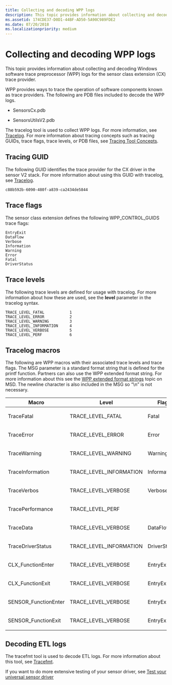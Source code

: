 ```yaml
---
title: Collecting and decoding WPP logs
description: This topic provides information about collecting and decoding Windows software trace preprocessor (WPP) logs for the sensor class extension (CX) trace provider.
ms.assetid: 174CDE37-D0D1-44BF-AD50-5A90C989FDE2
ms.date: 07/20/2018
ms.localizationpriority: medium
---
```


# Collecting and decoding WPP logs


This topic provides information about collecting and decoding Windows software trace preprocessor (WPP) logs for the sensor class extension (CX) trace provider.

WPP provides ways to trace the operation of software components known as trace providers. The following are PDB files included to decode the WPP logs.

-   SensorsCx.pdb

-   SensorsUtilsV2.pdb

The tracelog tool is used to collect WPP logs. For more information, see [Tracelog](../devtest/tracelog.md). For more information about tracing concepts such as tracing GUIDs, trace flags, trace levels, or PDB files, see [Tracing Tool Concepts](../devtest/tracing-tool-concepts.md).

## Tracing GUID


The following GUID identifies the trace provider for the CX driver in the sensor V2 stack. For more information about using this GUID with tracelog, see [Tracelog](../devtest/tracelog.md).

``` syntax
c88b592b-6090-480f-a839-ca2434de5844
```

## Trace flags


The sensor class extension defines the following WPP\_CONTROL\_GUIDS trace flags:

``` syntax
EntryExit
DataFlow
Verbose
Information
Warning
Error
Fatal
DriverStatus
```

## Trace levels


The following trace levels are defined for usage with tracelog. For more information about how these are used, see the **level** parameter in the tracelog syntax.

``` syntax
TRACE_LEVEL_FATAL           1
TRACE_LEVEL_ERROR           2
TRACE_LEVEL_WARNING         3
TRACE_LEVEL_INFORMATION     4
TRACE_LEVEL_VERBOSE         5
TRACE_LEVEL_PERF            6
```

## Tracelog macros


The following are WPP macros with their associated trace levels and trace flags. The MSG parameter is a standard format string that is defined for the printf function. Partners can also use the WPP extended format string. For more information about this see the [WPP extended format strings](../devtest/what-are-the-wpp-extended-format-specification-strings-.md) topic on MSD. The newline character is also included in the MSG so “\\n” is not necessary.

<table>
<colgroup>
<col width="25%" />
<col width="25%" />
<col width="25%" />
<col width="25%" />
</colgroup>
<thead>
<tr class="header">
<th>Macro</th>
<th>Level</th>
<th>Flag</th>
<th>Parameter</th>
</tr>
</thead>
<tbody>
<tr class="odd">
<td><p>TraceFatal</p></td>
<td><p>TRACE_LEVEL_FATAL</p></td>
<td><p>Fatal</p></td>
<td><p>MSG</p></td>
</tr>
<tr class="even">
<td><p>TraceError</p></td>
<td><p>TRACE_LEVEL_ERROR</p></td>
<td><p>Error</p></td>
<td><p>MSG</p></td>
</tr>
<tr class="odd">
<td><p>TraceWarning</p></td>
<td><p>TRACE_LEVEL_WARNING</p></td>
<td><p>Warning</p></td>
<td><p>MSG</p></td>
</tr>
<tr class="even">
<td><p>TraceInformation</p></td>
<td><p>TRACE_LEVEL_INFORMATION</p></td>
<td><p>Information</p></td>
<td><p>MSG</p></td>
</tr>
<tr class="odd">
<td><p>TraceVerbos</p></td>
<td><p>TRACE_LEVEL_VERBOSE</p></td>
<td><p>Verbose</p></td>
<td><p>MSG</p></td>
</tr>
<tr class="even">
<td><p>TracePerformance</p></td>
<td><p>TRACE_LEVEL_PERF</p></td>
<td><p></p></td>
<td><p>Flag, MSG</p></td>
</tr>
<tr class="odd">
<td><p>TraceData</p></td>
<td><p>TRACE_LEVEL_VERBOSE</p></td>
<td><p>DataFlow</p></td>
<td><p>MSG</p></td>
</tr>
<tr class="even">
<td><p>TraceDriverStatus</p></td>
<td><p>TRACE_LEVEL_INFORMATION</p></td>
<td><p>DriverStatus</p></td>
<td><p>MSG</p></td>
</tr>
<tr class="odd">
<td><p>CLX_FunctionEnter</p></td>
<td><p>TRACE_LEVEL_VERBOSE</p></td>
<td><p>EntryExit</p></td>
<td><p>N/A</p></td>
</tr>
<tr class="even">
<td><p>CLX_FunctionExit</p></td>
<td><p>TRACE_LEVEL_VERBOSE</p></td>
<td><p>EntryExit</p></td>
<td><p>NTSTATUS</p></td>
</tr>
<tr class="odd">
<td><p>SENSOR_FunctionEnter</p></td>
<td><p>TRACE_LEVEL_VERBOSE</p></td>
<td><p>EntryExit</p></td>
<td><p>N/A</p></td>
</tr>
<tr class="even">
<td><p>SENSOR_FunctionExit</p></td>
<td><p>TRACE_LEVEL_VERBOSE</p></td>
<td><p>EntryExit</p></td>
<td><p>NTSTATUS</p></td>
</tr>
</tbody>
</table>

 

## Decoding ETL logs


The tracefmt tool is used to decode ETL logs. For more information about this tool, see [Tracefmt](../devtest/tracefmt.md).

If you want to do more extensive testing of your sensor driver, see [Test your universal sensor driver](test-your-universal-sensor-driver.md)


